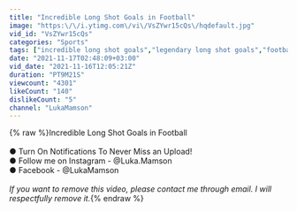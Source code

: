 ```yaml
---
title: "Incredible Long Shot Goals in Football"
image: "https:\/\/i.ytimg.com\/vi\/VsZYwr15cQs\/hqdefault.jpg"
vid_id: "VsZYwr15cQs"
categories: "Sports"
tags: ["incredible long shot goals","legendary long shot goals","football long shot"]
date: "2021-11-17T02:48:09+03:00"
vid_date: "2021-11-16T12:05:21Z"
duration: "PT9M21S"
viewcount: "4301"
likeCount: "140"
dislikeCount: "5"
channel: "LukaMamson"
---
```

{% raw %}Incredible Long Shot Goals in Football<br /><br />● Turn On Notifications To Never Miss an Upload! <br />● Follow me on Instagram - @Luka.Mamson <br />● Facebook - @LukaMamson<br /><br />*If you  want to remove this video, please contact me through email. I will respectfully remove it.*{% endraw %}
